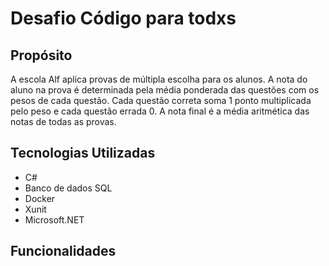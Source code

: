 # Desafio Código para todxs 

## Propósito 

A escola Alf aplica provas de múltipla escolha para os alunos. A nota do aluno na prova é determinada pela média ponderada das questões com os pesos de cada questão. Cada questão correta soma 1 ponto multiplicada pelo peso e cada questão errada 0. A nota final é a média aritmética das notas de todas as provas.

## Tecnologias Utilizadas 

* C#
* Banco de dados SQL
* Docker
* Xunit
* Microsoft.NET

## Funcionalidades 

